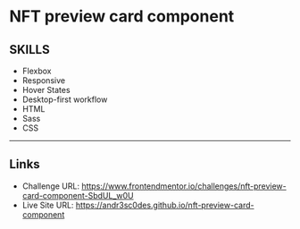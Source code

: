 # NFT preview card component

## SKILLS

- Flexbox
- Responsive
- Hover States
- Desktop-first workflow
- HTML
- Sass
- CSS

---
## Links

- Challenge URL: https://www.frontendmentor.io/challenges/nft-preview-card-component-SbdUL_w0U
- Live Site URL: https://andr3sc0des.github.io/nft-preview-card-component

